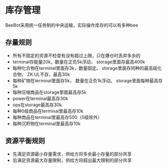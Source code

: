 # 库存管理
BeeBot采用统一任务制的中央运输，实际操作库存的可以有多种bee

## 存量规则
 - 所有不固定的资源不检查有没有超过上限，只在爆仓时丢弃多余的
 - terminal存能量20k，数量在正负5k浮动，
   storage里面存最高400k
 - 每种化合物在terminal里面存3k，数量固定。 
   storage里面存同种的最高级化合物， ZK UL不存，最高30k
 - 每种矿物在terminal里面存5k， 数量在正负1k浮动。
   storage里面每种最高存5k
 - 每种压缩商品在storage里面最高存5k
 - power在terminal最高存30k
 - ops在storage最高存30k
 - 每种0级商品在terminal里最高存10k
 - 每种商品在terminal里最高存500（0级除外）
 - 每种沉积物在terminal里最高存10k

## 资源平衡规则
 - 先满足资源最小存量需求，供给方将多余最小存量的部分共享
 - 后满足资源最大存量限制，供给方将超出最大限制的部分共享